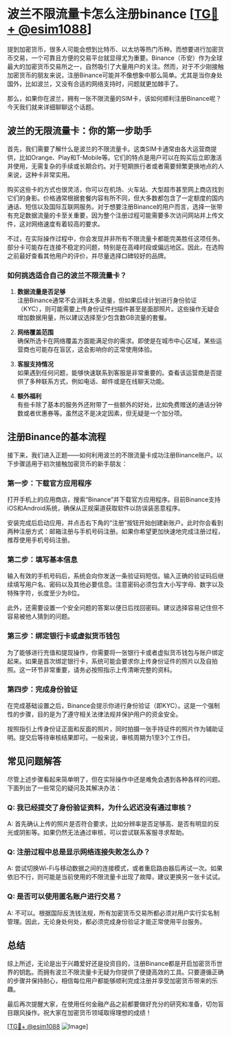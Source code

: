 # 波兰不限流量卡怎么注册binance [[TG💪+ @esim1088](https://t.me/s/esim1088)]

提到加密货币，很多人可能会想到比特币、以太坊等热门币种。而想要进行加密货币交易，一个可靠且方便的交易平台就显得尤为重要。Binance（币安）作为全球最大的加密货币交易所之一，自然吸引了大量用户的关注。然而，对于不少刚接触加密货币的朋友来说，注册Binance可能并不像想象中那么简单。尤其是当你身处国外，比如波兰，又没有合适的网络支持时，问题就更加棘手了。

那么，如果你在波兰，拥有一张不限流量的SIM卡，该如何顺利注册Binance呢？今天我们就来详细聊聊这个话题。

## 波兰的无限流量卡：你的第一步助手

首先，我们需要了解什么是波兰的不限流量卡。这类SIM卡通常由各大运营商提供，比如Orange、Play和T-Mobile等。它们的特点是用户可以在购买后立即激活并使用，无需复杂的手续或长期合约。对于短期旅行者或者需要频繁更换地点的人来说，这种卡非常实用。

购买这些卡的方式也很灵活，你可以在机场、火车站、大型超市甚至网上商店找到它们的身影。价格通常根据套餐内容有所不同，但大多数都包含了一定额度的国内通话、短信以及国际互联网服务。对于想要注册Binance的用户而言，选择一张带有充足数据流量的卡至关重要，因为整个注册过程可能需要多次访问网站并上传文件，这对网络速度有着较高的要求。

不过，在实际操作过程中，你会发现并非所有不限流量卡都能完美胜任这项任务。部分卡可能存在连接不稳定的问题，特别是在高峰时段或偏远地区。因此，在选购之前最好查看其他用户的评价，并尽量选择口碑较好的品牌。

### 如何挑选适合自己的波兰不限流量卡？

1. **数据流量是否足够**  
   注册Binance通常不会消耗太多流量，但如果后续计划进行身份验证（KYC），则可能需要上传身份证件扫描件甚至是面部照片。这些操作无疑会增加数据用量，所以建议选择至少包含数GB流量的套餐。

2. **网络覆盖范围**  
   确保所选卡在网络覆盖方面能满足你的需求。即使是在城市中心区域，某些运营商也可能存在盲区，这会影响你的正常使用体验。

3. **客服支持情况**  
   如果遇到任何问题，能够快速联系到客服是非常重要的。查看该运营商是否提供了多种联系方式，例如电话、邮件或是在线聊天功能。

4. **额外福利**  
   有些卡除了基本的服务外还附带了一些额外的好处，比如免费赠送的通话分钟数或者优惠券等。虽然这不是决定因素，但无疑是一个加分项。

## 注册Binance的基本流程

接下来，我们进入正题——如何利用波兰的不限流量卡成功注册Binance账户。以下步骤适用于初次接触加密货币的新手朋友：

### 第一步：下载官方应用程序

打开手机上的应用商店，搜索“Binance”并下载官方应用程序。目前Binance支持iOS和Android系统，确保从正规渠道获取软件以防误装恶意程序。

安装完成后启动应用，并点击右下角的“注册”按钮开始创建新账户。此时你会看到两种注册方式：邮箱注册与手机号码注册。如果你希望更加快速地完成注册过程，推荐使用手机号码注册。

### 第二步：填写基本信息

输入有效的手机号码后，系统会向你发送一条验证码短信。输入正确的验证码后继续填写用户名、密码以及其他必要信息。注意密码必须包含大小写字母、数字以及特殊字符，长度至少为8位。

此外，还需要设置一个安全问题的答案以便日后找回密码。建议选择容易记住但不容易被他人猜到的问题。

### 第三步：绑定银行卡或虚拟货币钱包

为了能够进行充值和提现操作，你需要将一张银行卡或者虚拟货币钱包与账户绑定起来。如果是首次绑定银行卡，系统可能会要求你上传身份证件的照片以及自拍照。这一环节非常重要，请务必按照指示上传清晰完整的资料。

### 第四步：完成身份验证

在完成基础设置之后，Binance会提示你进行身份验证（即KYC）。这是一个强制性的步骤，目的是为了遵守相关法律法规并保护用户的资金安全。

按照指引上传身份证正面和反面的照片，同时拍摄一张手持证件的照片作为辅助证明。提交后等待审核结果即可。一般来说，审核周期为1至3个工作日。

## 常见问题解答

尽管上述步骤看起来简单明了，但在实际操作中还是难免会遇到各种各样的问题。下面列出了一些常见的疑问及其解决办法：

### Q: 我已经提交了身份验证资料，为什么迟迟没有通过审核？

A: 首先确认上传的照片是否符合要求，比如分辨率是否足够高、是否有明显的反光或阴影等。如果仍然无法通过审核，可以尝试联系客服寻求帮助。

### Q: 注册过程中总是显示网络连接失败怎么办？

A: 尝试切换Wi-Fi与移动数据之间的连接模式，或者重启路由器后再试一次。如果依旧不行，则可能是当前使用的不限流量卡出现了故障，建议更换另一张卡试试。

### Q: 是否可以使用匿名账户进行交易？

A: 不可以。根据国际反洗钱法规，所有加密货币交易所都必须对用户实行实名制管理。因此，无论身处何处，都必须完成身份验证才能正常使用平台服务。

## 总结

综上所述，无论是出于兴趣爱好还是投资目的，注册Binance都是开启加密货币世界的钥匙。而拥有波兰不限流量卡无疑为你提供了便捷高效的工具。只要遵循正确的步骤并保持耐心，相信每位用户都能够顺利完成注册并享受加密货币带来的乐趣。

最后再次提醒大家，在使用任何金融产品之前都要做好充分的研究和准备，切勿盲目跟风操作。祝大家在加密货币领域取得理想的成绩！

[[TG💪+ @esim1088](https://t.me/s/esim1088) ![Image](https://i.postimg.cc/4NQfJmqS/Snipaste-2025-05-13-00-14-12.png)]